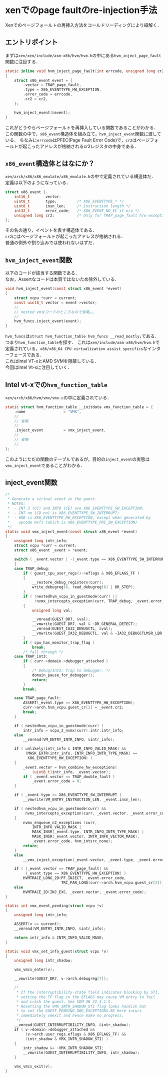 # xenでのpage faultのre-injection手法
Xenでのページフォールトの再挿入方法をコールドリーディングにより紐解く．

## エントリポイント
まずは`xen/xen/include/asm-x86/hvm/hvm.h`の中にある`hvm_inject_page_fault`関数に注目する．  
```C
static inline void hvm_inject_page_fault(int errcode, unsigned long cr2)
{
    struct x86_event event = {
        .vector = TRAP_page_fault,
        .type = X86_EVENTTYPE_HW_EXCEPTION,
        .error_code = errcode,
        .cr2 = cr2,
    };

    hvm_inject_event(&event);
}
```
これがどうやらページフォールトを再挿入している関数であることがわかる．  
この関数の中で，`x86_event`構造体を組み立て，`hvm_inject_event`関数に渡している． 
ちなみに`errcode`はPFEC(Page Fault Error Code)で，`cr2`はページフォールトが起こったアドレスが格納されるcr2レジスタの中身である．

## `x86_event`構造体とはなにか？
`xen/arch/x86/x86_emulate/x86_emulate.h`の中で定義されている構造体だ．  
定義は以下のようになっている．  
```C
struct x86_event {
    int16_t       vector;
    uint8_t       type;         /* X86_EVENTTYPE_* */
    uint8_t       insn_len;     /* Instruction length */
    int32_t       error_code;   /* X86_EVENT_NO_EC if n/a */
    unsigned long cr2;          /* Only for TRAP_page_fault h/w exception */
};
```
その名の通り，イベントを表す構造体である．  
`cr2`にはページフォールトが起こったアドレスが格納される．  
普通の例外や割り込みでは使われないはずだ．

## `hvm_inject_event`関数
以下のコードが該当する関数である．  
なお，Assertなコードは本質ではないため除外している．  
```C
void hvm_inject_event(const struct x86_event *event)
{
    struct vcpu *curr = current;
    const uint8_t vector = event->vector;
    //
    // nested vmなコードのところなので省略……
    //
    hvm_funcs.inject_event(event);
}
```
`hvm_funcs`は`struct hvm_function_table hvm_funcs __read_mostly;`である．  
つまり`hvm_function_table`を探す．
これは`xen/include/asm-x86/hvm/hvm.h`で定義されている，`x86/x86_64 CPU virtualization assist specifics`なインターフェースである．  
これはIntel VT-xとAMD SVMを隠蔽している．  
今回はIntel Vt-xに注目していく．

## Intel vt-xでの`hvm_function_table`
`xen/arch/x86/hvm/vmx/vmx.c`の中に定義されている．
```C
static struct hvm_function_table __initdata vmx_function_table = {
    .name                 = "VMX",
    //
    // 省略
    //
    .inject_event         = vmx_inject_event,
    //
    // 省略
    //
};
```
このようにただの関数のテーブルであるが，目的の`inject_event`の実態は`vmx_inject_event`であることがわかる．

## inject_event関数
```C
/*
 * Generate a virtual event in the guest.
 * NOTES:
 *  - INT 3 (CC) and INTO (CE) are X86_EVENTTYPE_SW_EXCEPTION;
 *  - INT nn (CD nn) is X86_EVENTTYPE_SW_INTERRUPT;
 *  - #DB is X86_EVENTTYPE_HW_EXCEPTION, except when generated by
 *    opcode 0xf1 (which is X86_EVENTTYPE_PRI_SW_EXCEPTION)
 */
static void vmx_inject_event(const struct x86_event *event)
{
    unsigned long intr_info;
    struct vcpu *curr = current;
    struct x86_event _event = *event;

    switch ( _event.vector | -(_event.type == X86_EVENTTYPE_SW_INTERRUPT) )
    {
    case TRAP_debug:
        if ( guest_cpu_user_regs()->eflags & X86_EFLAGS_TF )
        {
            __restore_debug_registers(curr);
            write_debugreg(6, read_debugreg(6) | DR_STEP);
        }
        if ( !nestedhvm_vcpu_in_guestmode(curr) ||
             !nvmx_intercepts_exception(curr, TRAP_debug, _event.error_code) )
        {
            unsigned long val;

            __vmread(GUEST_DR7, &val);
            __vmwrite(GUEST_DR7, val & ~DR_GENERAL_DETECT);
            __vmread(GUEST_IA32_DEBUGCTL, &val);
            __vmwrite(GUEST_IA32_DEBUGCTL, val & ~IA32_DEBUGCTLMSR_LBR);
        }
        if ( cpu_has_monitor_trap_flag )
            break;
        /* fall through */
    case TRAP_int3:
        if ( curr->domain->debugger_attached )
        {
            /* Debug/Int3: Trap to debugger. */
            domain_pause_for_debugger();
            return;
        }
        break;

    case TRAP_page_fault:
        ASSERT(_event.type == X86_EVENTTYPE_HW_EXCEPTION);
        curr->arch.hvm_vcpu.guest_cr[2] = _event.cr2;
        break;
    }

    if ( nestedhvm_vcpu_in_guestmode(curr) )
        intr_info = vcpu_2_nvmx(curr).intr.intr_info;
    else
        __vmread(VM_ENTRY_INTR_INFO, &intr_info);

    if ( unlikely(intr_info & INTR_INFO_VALID_MASK) &&
         (MASK_EXTR(intr_info, INTR_INFO_INTR_TYPE_MASK) ==
          X86_EVENTTYPE_HW_EXCEPTION) )
    {
        _event.vector = hvm_combine_hw_exceptions(
            (uint8_t)intr_info, _event.vector);
        if ( _event.vector == TRAP_double_fault )
            _event.error_code = 0;
    }

    if ( _event.type >= X86_EVENTTYPE_SW_INTERRUPT )
        __vmwrite(VM_ENTRY_INSTRUCTION_LEN, _event.insn_len);

    if ( nestedhvm_vcpu_in_guestmode(curr) &&
         nvmx_intercepts_exception(curr, _event.vector, _event.error_code) )
    {
        nvmx_enqueue_n2_exceptions (curr, 
            INTR_INFO_VALID_MASK |
            MASK_INSR(_event.type, INTR_INFO_INTR_TYPE_MASK) |
            MASK_INSR(_event.vector, INTR_INFO_VECTOR_MASK),
            _event.error_code, hvm_intsrc_none);
        return;
    }
    else
        __vmx_inject_exception(_event.vector, _event.type, _event.error_code);

    if ( (_event.vector == TRAP_page_fault) &&
         (_event.type == X86_EVENTTYPE_HW_EXCEPTION) )
        HVMTRACE_LONG_2D(PF_INJECT, _event.error_code,
                         TRC_PAR_LONG(curr->arch.hvm_vcpu.guest_cr[2]));
    else
        HVMTRACE_2D(INJ_EXC, _event.vector, _event.error_code);
}

static int vmx_event_pending(struct vcpu *v)
{
    unsigned long intr_info;

    ASSERT(v == current);
    __vmread(VM_ENTRY_INTR_INFO, &intr_info);

    return intr_info & INTR_INFO_VALID_MASK;
}

static void vmx_set_info_guest(struct vcpu *v)
{
    unsigned long intr_shadow;

    vmx_vmcs_enter(v);

    __vmwrite(GUEST_DR7, v->arch.debugreg[7]);

    /* 
     * If the interruptibility-state field indicates blocking by STI,
     * setting the TF flag in the EFLAGS may cause VM entry to fail
     * and crash the guest. See SDM 3B 22.3.1.5.
     * Resetting the VMX_INTR_SHADOW_STI flag looks hackish but
     * to set the GUEST_PENDING_DBG_EXCEPTIONS.BS here incurs
     * immediately vmexit and hence make no progress.
     */
    __vmread(GUEST_INTERRUPTIBILITY_INFO, &intr_shadow);
    if ( v->domain->debugger_attached &&
         (v->arch.user_regs.eflags & X86_EFLAGS_TF) &&
         (intr_shadow & VMX_INTR_SHADOW_STI) )
    {
        intr_shadow &= ~VMX_INTR_SHADOW_STI;
        __vmwrite(GUEST_INTERRUPTIBILITY_INFO, intr_shadow);
    }

    vmx_vmcs_exit(v);
}
```
